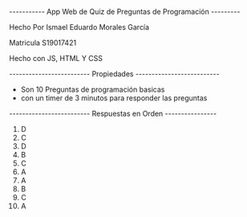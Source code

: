 ----------- App Web de Quiz de Preguntas de Programación ---------

Hecho Por Ismael Eduardo Morales García

Matricula S19017421

Hecho con JS, HTML Y CSS

------------------------- Propiedades --------------------------

+ Son 10 Preguntas de programación basicas
+ con un timer de 3 minutos para responder las preguntas


------------------------- Respuestas en Orden ----------------
1) D
2) C
3) D
4) B
5) C
6) A
7) A
8) B
9) C
10) A